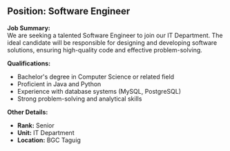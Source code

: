 ## Position: **Software Engineer**  

**Job Summary:**  
We are seeking a talented Software Engineer to join our IT Department. The ideal candidate will be responsible for designing and developing software solutions, ensuring high-quality code and effective problem-solving.

**Qualifications:**  
- Bachelor's degree in Computer Science or related field
- Proficient in Java and Python
- Experience with database systems (MySQL, PostgreSQL)
- Strong problem-solving and analytical skills

**Other Details:**
- **Rank:** Senior
- **Unit:** IT Department
- **Location:** BGC Taguig
